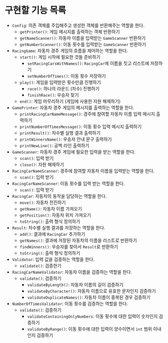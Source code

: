 # 구현할 기능 목록

- `Config`: 의존 객체를 주입해주고 생성한 객체를 반환해주는 역할을 한다.
  - `getPrinter()`: 게임 메시지를 출력하는 객체 반환하기
  - `getNameScanner()`: 자동차 이름을 입력받는 `GameScanner` 반환하기
  - `getNumberScanner()`: 이동 횟수를 입력받는 `GameScanner` 반환하기
- `RacingGame`: 자동차 경주 게임의 흐름을 제어하는 역할을 한다.
  - `start()`: 게임 시작에 필요한 것들 준비하기
    - `setRacingCarsWithNames()`: `RacingCar`에 이름을 짓고 리스트에 저장하기
    - `setNumberOfTimes()`: 이동 횟수 저장하기
  - `play()`: 게임을 입력받은 횟수만큼 진행하기
    - `race()`: 하나의 라운드 (차수) 진행하기
    - `finishRace()`: 우승자 찾기
  - `end()`: 게임 마무리하기 (게임에 사용한 자원 해제하기)
- `GamePrinter`: 자동차 경주 게임의 메시지를 출력하는 역할을 한다.
  - `printRacingCarNameMessage()`: 경주에 참여할 자동차 이름 입력 메시지 출력하기
  - `printNumberOfTimesMessage()`: 이동 횟수 입력 메시지 출력하기
  - `printResult()`: 차수별 실행 결과 출력하기
  - `printWinnersName()`: 우승자 안내 문구 출력하기
  - `printNewLine()`: 공백 라인 출력하기
- `GameScanner`: 자동차 경주 게임에 필요한 입력을 받는 역할을 한다.
  - `scan()`: 입력 받기
  - `close()`: 자원 해제하기
- `RacingCarNameScanner`: 경주에 참여할 자동차 이름을 입력받는 역할을 한다.
  - `scan()`: 입력 받기
- `RacingCarNameScanner`: 이동 횟수를 입력 받는 역할을 한다.
  - `scan()`: 입력 받기
- `RacingCar`: 자동차의 동작을 담당하는 역할을 한다.
  - `move()`: 자동차 전진하기
  - `getName()`: 자동차 이름 가져오기
  - `getPosition()`: 자동차 위치 가져오기
  - `toString()`: 출력 형식 정의하기
- `Result`: 차수별 실행 결과를 저장하는 역할을 한다.
  - `add()`: 결과에 `RacingCar` 추가하기
  - `getNames()`: 결과에 저장된 자동차의 이름을 리스트로 반환하기
  - `findWinners()`: 우승자를 찾아서 `Result`로 반환하기
  - `toString()`: 출력 형식 정의하기
- `Validator`: 입력 값을 검증하는 역할을 한다.
  - `validate()`: 검증한기
- `RacingCarNameValidator`: 자동차 이름을 검증하는 역할을 한다.
  - `validate()`: 검증하기
    - `validateByLength()`: 자동차 이름의 길이 검증하기
    - `validateByCharacter()`: 자동차 이름으로 유효한 문자인지 검증하기
    - `validateDuplicateNames()`: 자동차 이름이 중복된 경우 검증하기
- `NumberOfTimesValidator`: 이동 횟수를 검증하는 역할을 한다.
  - `validate()`: 검증하기
    - `validateContainingOnlyNumbers`: 이동 횟수에 대한 입력이 숫자인지 검증하기
    - `validateByRange()`: 이동 횟수에 대한 입력이 양수이면서 `int` 범위 이내인지 검증하기
